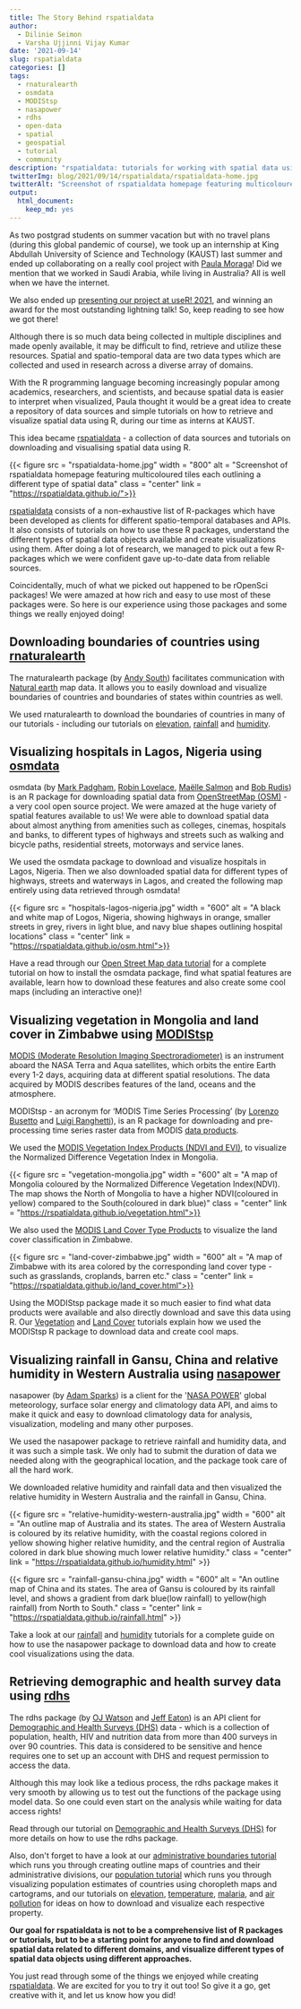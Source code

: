 ```yaml
---
title: The Story Behind rspatialdata
author:
  - Dilinie Seimon
  - Varsha Ujjinni Vijay Kumar
date: '2021-09-14'
slug: rspatialdata
categories: []
tags:
  - rnaturalearth
  - osmdata
  - MODIStsp
  - nasapower
  - rdhs
  - open-data
  - spatial
  - geospatial
  - tutorial
  - community
description: "rspatialdata: tutorials for working with spatial data using R, featuring many rOpenSci packages!"
twitterImg: blog/2021/09/14/rspatialdata/rspatialdata-home.jpg
twitterAlt: "Screenshot of rspatialdata homepage featuring multicoloured tiles each outlining a different type of spatial data"
output:
  html_document:
    keep_md: yes
---
```



As two postgrad students on summer vacation but with no travel plans (during this global pandemic of course), we took up an internship at King Abdullah University of Science and Technology (KAUST) last summer and ended up collaborating on a really cool project with [Paula Moraga](https://www.paulamoraga.com/)! Did we mention that we worked in Saudi Arabia, while living in Australia? All is well when we have the internet.

We also ended up [presenting our project at useR! 2021](https://www.youtube.com/watch?v=nLikORFBKgk), and winning an award for the most outstanding lightning talk! So, keep reading to see how we got there!

Although there is so much data being collected in multiple disciplines and made openly available, it may be difficult to find, retrieve and utilize these resources. Spatial and spatio-temporal data are two data types which are collected and used in research across a diverse array of domains.

With the R programming language becoming increasingly popular among academics, researchers, and scientists, and because spatial data is easier to interpret when visualized, Paula thought it would be a great idea to create a repository of data sources and simple tutorials on how to retrieve and visualize spatial data using R, during our time as interns at KAUST.

This idea became [rspatialdata](https://rspatialdata.github.io/) - a collection of data sources and tutorials on downloading and visualising spatial data using R.

{{< figure src = "rspatialdata-home.jpg" width = "800" alt = "Screenshot of rspatialdata homepage featuring multicoloured tiles each outlining a different type of spatial data" class = "center" link = "https://rspatialdata.github.io/">}}

[rspatialdata](https://rspatialdata.github.io/) consists of a non-exhaustive list of R-packages which have been developed as clients for different spatio-temporal databases and APIs. It also consists of tutorials on how to use these R packages, understand the different types of spatial data objects available and create visualizations using them. After doing a lot of research, we managed to pick out a few R-packages which we were confident gave up-to-date data from reliable sources.

Coincidentally, much of what we picked out happened to be rOpenSci packages! We were amazed at how rich and easy to use most of these packages were. So here is our experience using those packages and some things we really enjoyed doing!


## Downloading boundaries of countries using [rnaturalearth](https://docs.ropensci.org/rnaturalearth)

The rnaturalearth package (by [Andy South](https://github.com/andysouth)) facilitates communication with [Natural earth](http://www.naturalearthdata.com/) map data. It allows you to easily download and visualize boundaries of countries and boundaries of states within countries as well.

We used rnaturalearth to download the boundaries of countries in many of our tutorials - including our tutorials on [elevation](https://rspatialdata.github.io/elevation.html), [rainfall](https://rspatialdata.github.io/rainfall.html) and [humidity](https://rspatialdata.github.io/humidity.html).


## Visualizing hospitals in Lagos, Nigeria using [osmdata](https://docs.ropensci.org/osmdata/)

osmdata (by [Mark Padgham](/author/mark-padgham/), [Robin Lovelace](/author/robin-lovelace/), [Maëlle Salmon](/author/maëlle-salmon/) and [Bob Rudis](/author/bob-rudis/)) is an R package for downloading spatial data from [OpenStreetMap (OSM)](https://www.openstreetmap.org/) - a very cool open source project. We were amazed at the huge variety of spatial features available to us! We were able to download spatial data about almost anything from amenities such as colleges, cinemas, hospitals and banks, to different types of highways and streets such as walking and bicycle paths, residential streets, motorways and service lanes.

We used the osmdata package to download and visualize hospitals in Lagos, Nigeria. Then we also downloaded spatial data for different types of highways, streets and waterways in Lagos, and created the following map entirely using data retrieved through osmdata!


{{< figure src = "hospitals-lagos-nigeria.jpg" width = "600" alt = "A black and white map of Logos, Nigeria, showing highways in orange, smaller streets in grey, rivers in light blue, and navy blue shapes outlining hospital locations" class = "center" link = "https://rspatialdata.github.io/osm.html">}}

Have a read through our [Open Street Map data tutorial](https://rspatialdata.github.io/osm.html) for a complete tutorial on how to install the osmdata package, find what spatial features are available, learn how to download these features and also create some cool maps (including an interactive one)!


## Visualizing vegetation in Mongolia and land cover in Zimbabwe using [MODIStsp](https://docs.ropensci.org/MODIStsp/)

[MODIS (Moderate Resolution Imaging Spectroradiometer)](https://modis.gsfc.nasa.gov/) is an instrument aboard the NASA Terra and Aqua satellites, which orbits the entire Earth every 1-2 days, acquiring data at different spatial resolutions. The data acquired by MODIS describes features of the land, oceans and the atmosphere.

MODIStsp - an acronym for ‘MODIS Time Series Processing’ (by [Lorenzo Busetto](https://github.com/lbusett) and [Luigi Ranghetti](https://github.com/ranghetti)), is an R package for downloading and pre-processing time series raster data from MODIS [data products](https://modis.gsfc.nasa.gov/data/dataprod/).

We used the [MODIS Vegetation Index Products (NDVI and EVI)](https://modis.gsfc.nasa.gov/data/dataprod/mod13.php), to visualize the Normalized Difference Vegetation Index in Mongolia.

{{< figure src = "vegetation-mongolia.jpg" width = "600" alt = "A map of Mongolia coloured by the Normalized Difference Vegetation Index(NDVI). The map shows the North of Mongolia to have a higher NDVI(coloured in yellow) compared to the South(coloured in dark blue)"  class = "center" link = "https://rspatialdata.github.io/vegetation.html">}}

We also used the [MODIS Land Cover Type Products](https://modis.gsfc.nasa.gov/data/dataprod/mod12.php) to visualize the land cover classification in Zimbabwe.

{{< figure src = "land-cover-zimbabwe.jpg" width = "600" alt = "A map of Zimbabwe with its area colored by the corresponding land cover type - such as grasslands, croplands, barren etc." class = "center" link = "https://rspatialdata.github.io/land_cover.html">}}

Using the MODIStsp package made it so much easier to find what data products were available and also directly download and save this data using R. Our [Vegetation](https://rspatialdata.github.io/vegetation.html) and [Land Cover](https://rspatialdata.github.io/land_cover.html) tutorials explain how we used the MODIStsp R package to download data and create cool maps.


## Visualizing rainfall in Gansu, China and relative humidity in Western Australia using [nasapower](https://docs.ropensci.org/nasapower/)

nasapower (by [Adam Sparks](/author/adam-sparks/)) is a client for the '[NASA POWER](https://power.larc.nasa.gov/)' global meteorology, surface solar energy and climatology data API, and aims to make it quick and easy to download climatology data for analysis, visualization, modeling and many other purposes.

We used the nasapower package to retrieve rainfall and humidity data, and it was such a simple task. We only had to submit the duration of data we needed along with the geographical location, and the package took care of all the hard work.

We downloaded relative humidity and rainfall data and then visualized the relative humidity in Western Australia and the rainfall in Gansu, China.

{{< figure src = "relative-humidity-western-australia.jpg" width = "600" alt = "An outline map of Australia and its states. The area of Western Australia is coloured by its relative humidity, with the coastal regions colored in yellow showing higher relative humidity, and the central region of Australia colored in dark blue showing much lower relative humidity." class = "center" link = "https://rspatialdata.github.io/humidity.html" >}}

{{< figure src = "rainfall-gansu-china.jpg" width = "600" alt = "An outline map of China and its states. The area of Gansu is coloured by its rainfall level, and shows a gradient from dark blue(low rainfall) to yellow(high rainfall) from North to South." class = "center" link = "https://rspatialdata.github.io/rainfall.html" >}}

Take a look at our [rainfall](https://rspatialdata.github.io/rainfall.html) and [humidity](https://rspatialdata.github.io/humidity.html) tutorials for a complete guide on how to use the nasapower package to download data and how to create cool visualizations using the data.


## Retrieving demographic and health survey data using [rdhs](https://docs.ropensci.org/rdhs/)

The rdhs package (by [OJ Watson](/author/oj-watson/) and [Jeff Eaton](https://github.com/jeffeaton)) is an API client for [Demographic and Health Surveys (DHS)](https://www.dhsprogram.com/) data - which is a collection of population, health, HIV and nutrition data from more than 400 surveys in over 90 countries. This data is considered to be sensitive and hence requires one to set up an account with DHS and request permission to access the data.

Although this may look like a tedious process, the rdhs package makes it very smooth by allowing us to test out the functions of the package using model data. So one could even start on the analysis while waiting for data access rights!

Read through our tutorial on [Demographic and Health Surveys (DHS)](https://rspatialdata.github.io/dhs-data.html) for more details on how to use the rdhs package.

Also, don't forget to have a look at our [administrative boundaries tutorial](https://rspatialdata.github.io/admin_boundaries.html) which runs you through creating outline maps of countries and their administrative divisions, our [population tutorial](https://rspatialdata.github.io/population.html) which runs you through visualizing population estimates of countries using choropleth maps and cartograms, and our tutorials on  [elevation](https://rspatialdata.github.io/elevation.html), [temperature](https://rspatialdata.github.io/temperature.html), [malaria](https://rspatialdata.github.io/malaria.html), and [air pollution](https://rspatialdata.github.io/air_pollution.html) for ideas on how to download and visualize each respective property.

**Our goal for rspatialdata is not to be a comprehensive list of R packages or tutorials, but to be a starting point for anyone to find and download spatial data related to different domains, and visualize different types of spatial data objects using different approaches.**

You just read through some of the things we enjoyed while creating [rspatialdata](https://rspatialdata.github.io/). We are excited for you to try it out too! So give it a go, get creative with it, and let us know how you did!

